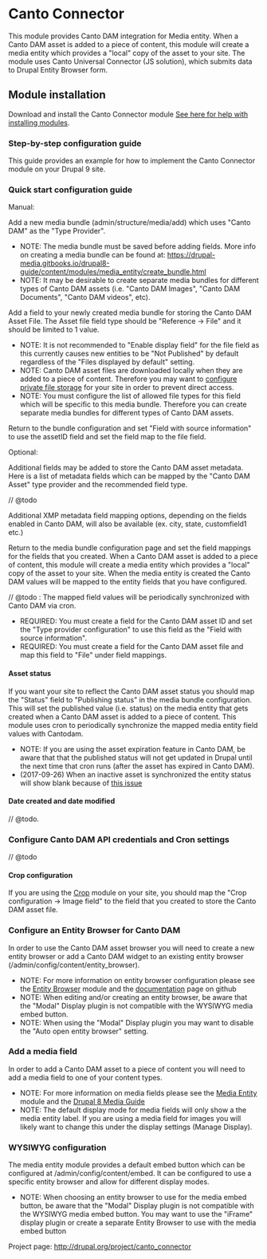 # Canto Connector

This module provides Canto DAM integration for Media entity. When a Canto DAM asset is added to a piece of content, this module will create a media entity which provides a "local" copy of the asset to your site.
The module uses Canto Universal Connector (JS solution), which submits data to Drupal Entity Browser form.

## Module installation

Download and install the Canto Connector module [See here for help with installing modules](https://www.drupal.org/docs/8/extending-drupal-8/installing-drupal-8-modules).

### Step-by-step configuration guide

This guide provides an example for how to implement the Canto Connector module on your Drupal 9 site.

### Quick start configuration guide

Manual:

Add a new media bundle (admin/structure/media/add) which uses "Canto DAM" as the "Type Provider".

- NOTE: The media bundle must be saved before adding fields. More info on creating a media bundle can be found at: https://drupal-media.gitbooks.io/drupal8-guide/content/modules/media_entity/create_bundle.html
- NOTE: It may be desirable to create separate media bundles for different types of Canto DAM assets (i.e. "Canto DAM Images", "Canto DAM Documents", "Canto DAM videos", etc).

Add a field to your newly created media bundle for storing the Canto DAM Asset File. The Asset file field type should be "Reference -> File" and it should be limited to 1 value.

- NOTE: It is not recommended to "Enable display field" for the file field as this currently causes new entities to be "Not Published" by default regardless of the "Files displayed by default" setting.
- NOTE: Canto DAM asset files are downloaded locally when they are added to a piece of content. Therefore you may want to [configure private file storage](https://www.drupal.org/docs/8/core/modules/file/overview) for your site in order to prevent direct access.
- NOTE: You must configure the list of allowed file types for this field which will be specific to this media bundle. Therefore you can create separate media bundles for different types of Canto DAM assets.

Return to the bundle configuration and set "Field with source information" to use the assetID field and set the field map to the file field.

Optional:

Additional fields may be added to store the Canto DAM asset metadata. Here is a list of metadata fields which can be mapped by the "Canto DAM Asset" type provider and the recommended field type.

// @todo

Additional XMP metadata field mapping options, depending on the fields enabled in Canto DAM, will also be available (ex. city, state, customfield1 etc.)

Return to the media bundle configuration page and set the field mappings for the fields that you created. When a Canto DAM asset is added to a piece of content, this module will create a media entity which provides a "local" copy of the asset to your site. When the media entity is created the Canto DAM values will be mapped to the entity fields that you have configured.

// @todo : The mapped field values will be periodically synchronized with Canto DAM via cron.

- REQUIRED: You must create a field for the Canto DAM asset ID and set the "Type provider configuration" to use this field as the "Field with source information".
- REQUIRED: You must create a field for the Canto DAM asset file and map this field to "File" under field mappings.

#### Asset status

If you want your site to reflect the Canto DAM asset status you should map the "Status" field to "Publishing status" in the media bundle configuration. This will set the published value (i.e. status) on the media entity that gets created when a Canto DAM asset is added to a piece of content. This module uses cron to periodically synchronize the mapped media entity field values with Cantodam.

- NOTE: If you are using the asset expiration feature in Canto DAM, be aware that that the published status will not get updated in Drupal until the next time that cron runs (after the asset has expired in Canto DAM).
- (2017-09-26) When an inactive asset is synchronized the entity status will show blank because of [this issue](https://www.drupal.org/node/2855630)

#### Date created and date modified

// @todo.

### Configure Canto DAM API credentials and Cron settings

// @todo

#### Crop configuration

If you are using the [Crop](https://www.drupal.org/project/crop) module on your site, you should map the "Crop configuration -> Image field" to the field that you created to store the Canto DAM asset file.

### Configure an Entity Browser for Canto DAM

In order to use the Canto DAM asset browser you will need to create a new entity browser or add a Canto DAM widget to an existing entity browser (/admin/config/content/entity_browser).

- NOTE: For more information on entity browser configuration please see the [Entity Browser](https://www.drupal.org/project/entity_browser) module and the [documentation](https://github.com/drupal-media/d8-guide/blob/master/modules/entity_browser/inline_entity_form.md) page on github
- NOTE: When editing and/or creating an entity browser, be aware that the "Modal" Display plugin is not compatible with the WYSIWYG media embed button.
- NOTE: When using the "Modal" Display plugin you may want to disable the "Auto open entity browser" setting.

### Add a media field

In order to add a Canto DAM asset to a piece of content you will need to add a media field to one of your content types.

- NOTE: For more information on media fields please see the [Media Entity](https://www.drupal.org/project/media_entity) module and the [Drupal 8 Media Guide](https://drupal-media.gitbooks.io/drupal8-guide/content/modules/media_entity/intro.html)
- NOTE: The default display mode for media fields will only show a the media entity label. If you are using a media field for images you will likely want to change this under the display settings (Manage Display).

### WYSIWYG configuration

The media entity module provides a default embed button which can be configured at /admin/config/content/embed. It can be configured to use a specific entity browser and allow for different display modes.

- NOTE: When choosing an entity browser to use for the media embed button, be aware that the "Modal" Display plugin is not compatible with the WYSIWYG media embed button. You may want to use the "iFrame" display plugin or create a separate Entity Browser to use with the media embed button

Project page: http://drupal.org/project/canto_connector
